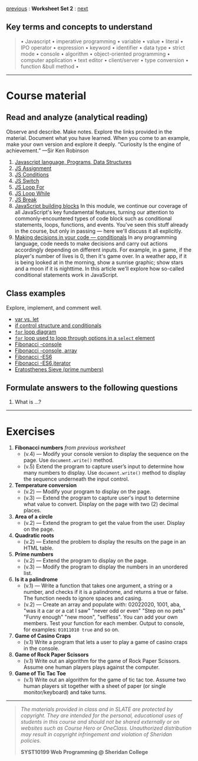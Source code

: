 [previous](set01.md) : **Worksheet Set 2** : [next](set03.md)


## Key terms and concepts to understand
> &bull; Javascript  &bull; imperative programming  &bull; variable  &bull; value  &bull; literal  &bull; IPO operator &bull; expression  &bull; keyword  &bull; identifier  &bull;  data type &bull; strict mode  &bull; console  &bull;  algorithm  &bull; object-oriented programming  &bull; computer application  &bull;  text editor  &bull; client/server  &bull;  type conversion  &bull; function &bull method &bull;
> 
---

# Course material

## Read and analyze (analytical reading)

Observe and describe. Make notes. Explore the links provided in the material. Document what you have learned. When you come to an example, make your own version and explore it deeply. “Curiosity Is the engine of achievement.” —Sir Ken Robinson

1. [Javascript language, Programs, Data Structures](https://ebajcar.github.io/web10199/material/material_js.html)
2. <a href="https://www.w3schools.com/js/js_assignment.asp" target="_blank">JS Assignment</a>
3. <a target="_blank" href="https://www.w3schools.com/js/js_if_else.asp">JS Conditions</a>
4. <a target="_blank" href="https://www.w3schools.com/js/js_switch.asp">JS Switch</a>
5. <a target="_blank" href="https://www.w3schools.com/js/js_loop_for.asp">JS Loop For</a>
6. <a target="_blank" href="https://www.w3schools.com/js/js_loop_while.asp">JS Loop While</a>
7. <a target="_blank" href="https://www.w3schools.com/js/js_break.asp">JS Break</a>
8. [JavaScript building blocks](https://developer.mozilla.org/en-US/docs/Learn/JavaScript/Building_blocks) In this module, we continue our coverage of all JavaScript's key fundamental features, turning our attention to commonly-encountered types of code block such as conditional statements, loops, functions, and events. You've seen this stuff already in the course, but only in passing — here we'll discuss it all explicitly.
9. [Making decisions in your code — conditionals](https://developer.mozilla.org/en-US/docs/Learn/JavaScript/Building_blocks/conditionals) In any programming language, code needs to make decisions and carry out actions accordingly depending on different inputs. For example, in a game, if the player's number of lives is 0, then it's game over. In a weather app, if it is being looked at in the morning, show a sunrise graphic; show stars and a moon if it is nighttime. In this article we'll explore how so-called conditional statements work in JavaScript.



## Class examples

Explore, implement, and comment well.

- [var vs. let](../../syst10199/set2/var_vs_let.html)
- [if control structure and conditionals](../../syst10199/set2/if_structure.html)
- [`for` loop diagram](../../syst10199/set2/diagram_for_loop.html)
- [`for` loop used to loop through options in a `select` element](../../syst10199/set2/for_loop_options.html)
- [Fibonacci -console](../../syst10199/set2/fib_v1_console.html)
- [Fibonacci -console, array](../../syst10199/set2/fib_v1_arr_console.html)
- [Fibonacci -ES6](../../syst10199/set2/fib_es6_oo.html)
- [Fibonacci -ES6,iterator](../../syst10199/set2/fib_es6_iterator.html)
- [Eratosthenes Sieve (prime numbers)](../../syst10199/set2/eratosthenes_sieve.html)


## Formulate answers to the following questions
1. What is ...?



---


# Exercises

1. **Fibonacci numbers** *from previous worksheet* 
    - (v.4) &mdash; Modify your console version to display the sequence on the page. Use `document.write()` method.
    - (v.5) Extend the program to capture user’s input to determine how many numbers to display. Use `document.write()` method to display the sequence underneath the input control. 
2. **Temperature conversion** 
    - (v.2) &mdash; Modify your program to display on the page.
    - (v.3) &mdash; Extend the program to capture user's input to determine what value to convert. Display on the page with two (2) decimal places.
3. **Area of a circle** 
    - (v.2) &mdash; Extend the program to get the value from the user. Display on the page.
4. **Quadratic roots** 
    - (v.2) &mdash; Extend the problem to display the results on the page in an HTML table.
5. **Prime numbers** 
    - (v.2) &mdash; Extend the program to display on the page.
    - (v.3) &mdash; Modify the program to display the numbers in an unordered list.
7. **Is it a palindrome** 
    - (v.1) &mdash; Write a function that takes one argument, a string or a number, and checks if it is a palindrome, and returns a true or false. The function needs to ignore spaces and casing.
    - (v.2) &mdash; Create an array and populate with: 02022020, 1001, aba, "was it a car or a cat I saw" "never odd or even" "Step on no pets" "Funny enough"   "new moon", "selfless". You can add your own members. Test your function for each member. Output to console, for examples: `01011010 true` and so on.
6. **Game of Casino Craps**
	- (v.1) Write a program that lets a user to play a game of casino craps in the console.
7. **Game of Rock Paper Scissors**
	- (v.1) Write out an algorithm for the game of Rock Paper Scissors.  Assume one human players plays against the computer.
8. **Game of Tic Tac Toe**
	- (v.1) Write out an algorithm for the game of tic tac toe.  Assume two human players sit together with a sheet of paper (or single monitor/keyboard) and take turns.
  
  
---
> *The materials provided in class and in SLATE are protected by copyright. They are intended for the personal, educational uses of students in this course and should not be shared externally or on websites such as Course Hero or OneClass. Unauthorized distribution may result in copyright infringement and violation of Sheridan policies.*
> 
> **SYST10199 Web Programming @ Sheridan College**

